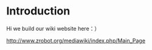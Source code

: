 # Introduction #

Hi we build our wiki website here：）

http://www.zrobot.org/mediawiki/index.php/Main_Page